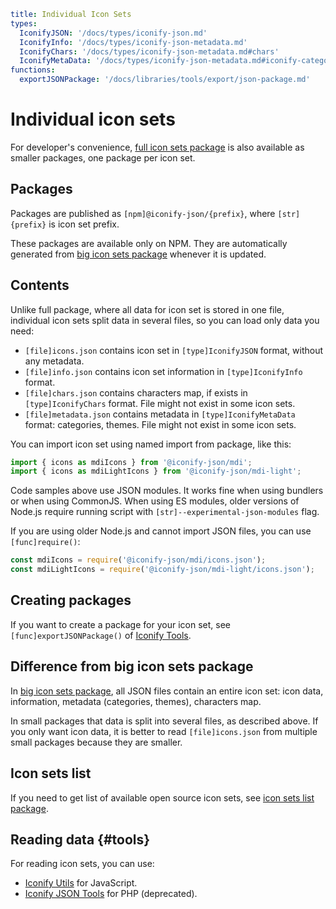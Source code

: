 ```yaml
title: Individual Icon Sets
types:
  IconifyJSON: '/docs/types/iconify-json.md'
  IconifyInfo: '/docs/types/iconify-json-metadata.md'
  IconifyChars: '/docs/types/iconify-json-metadata.md#chars'
  IconifyMetaData: '/docs/types/iconify-json-metadata.md#iconify-categories'
functions:
  exportJSONPackage: '/docs/libraries/tools/export/json-package.md'
```

# Individual icon sets

For developer's convenience, [full icon sets package](./all.md) is also available as smaller packages, one package per icon set.

## Packages

Packages are published as `[npm]@iconify-json/{prefix}`, where `[str]{prefix}` is icon set prefix.

These packages are available only on NPM. They are automatically generated from [big icon sets package](./all.md) whenever it is updated.

## Contents

Unlike full package, where all data for icon set is stored in one file, individual icon sets split data in several files, so you can load only data you need:

- `[file]icons.json` contains icon set in `[type]IconifyJSON` format, without any metadata.
- `[file]info.json` contains icon set information in `[type]IconifyInfo` format.
- `[file]chars.json` contains characters map, if exists in `[type]IconifyChars` format. File might not exist in some icon sets.
- `[file]metadata.json` contains metadata in `[type]IconifyMetaData` format: categories, themes. File might not exist in some icon sets.

You can import icon set using named import from package, like this:

```js
import { icons as mdiIcons } from '@iconify-json/mdi';
import { icons as mdiLightIcons } from '@iconify-json/mdi-light';
```

Code samples above use JSON modules. It works fine when using bundlers or when using CommonJS. When using ES modules, older versions of Node.js require running script with `[str]--experimental-json-modules` flag.

If you are using older Node.js and cannot import JSON files, you can use `[func]require()`:

```js
const mdiIcons = require('@iconify-json/mdi/icons.json');
const mdiLightIcons = require('@iconify-json/mdi-light/icons.json');
```

## Creating packages

If you want to create a package for your icon set, see `[func]exportJSONPackage()` of [Iconify Tools](/docs/libraries/tools/index.md).

## Difference from big icon sets package

In [big icon sets package](./all.md), all JSON files contain an entire icon set: icon data, information, metadata (categories, themes), characters map.

In small packages that data is split into several files, as described above. If you only want icon data, it is better to read `[file]icons.json` from multiple small packages because they are smaller.

## Icon sets list

If you need to get list of available open source icon sets, see [icon sets list package](./collections.md).

## Reading data {#tools}

For reading icon sets, you can use:

- [Iconify Utils](/docs/libraries/utils/index.md) for JavaScript.
- [Iconify JSON Tools](https://github.com/iconify/json-tools.php) for PHP (deprecated).
